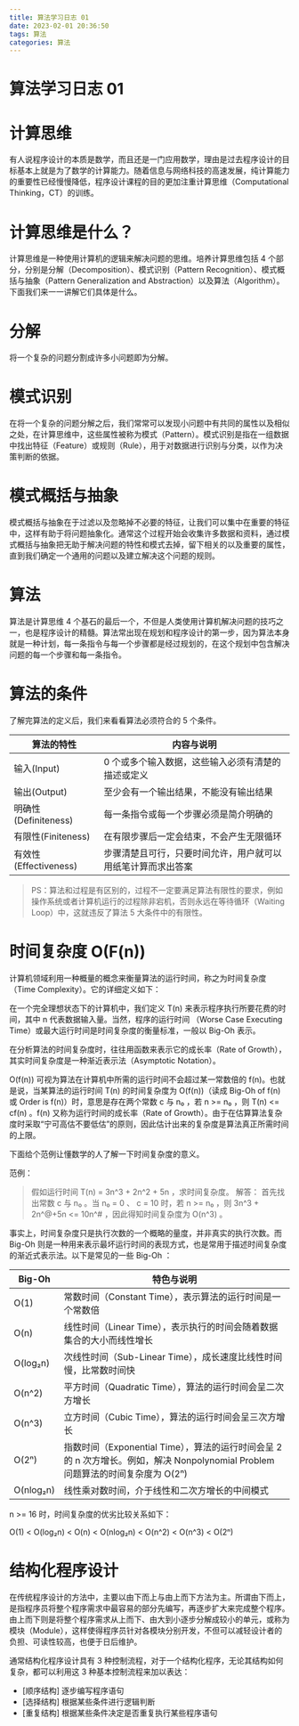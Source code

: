 ```yaml
---
title: 算法学习日志 01
date: 2023-02-01 20:36:50
tags: 算法
categories: 算法
---
```


# 算法学习日志 01

# 计算思维

有人说程序设计的本质是数学，而且还是一门应用数学，理由是过去程序设计的目标基本上就是为了数学的计算能力。随着信息与网络科技的高速发展，纯计算能力的重要性已经慢慢降低，程序设计课程的目的更加注重计算思维（Computational Thinking，CT）的训练。

# 计算思维是什么？

计算思维是一种使用计算机的逻辑来解决问题的思维。培养计算思维包括 4 个部分，分别是分解（Decomposition）、模式识别（Pattern Recognition）、模式概括与抽象（Pattern Generalization and Abstraction）以及算法（Algorithm）。下面我们来一一讲解它们具体是什么。

# 分解

将一个复杂的问题分割成许多小问题即为分解。

# 模式识别

在将一个复杂的问题分解之后，我们常常可以发现小问题中有共同的属性以及相似之处，在计算思维中，这些属性被称为模式（Pattern）。模式识别是指在一组数据中找出特征（Feature）或规则（Rule），用于对数据进行识别与分类，以作为决策判断的依据。

# 模式概括与抽象

模式概括与抽象在于过滤以及忽略掉不必要的特征，让我们可以集中在重要的特征中，这样有助于将问题抽象化。通常这个过程开始会收集许多数据和资料，通过模式概括与抽象把无助于解决问题的特性和模式去掉，留下相关的以及重要的属性，直到我们确定一个通用的问题以及建立解决这个问题的规则。

# 算法

算法是计算思维 4 个基石的最后一个，不但是人类使用计算机解决问题的技巧之一，也是程序设计的精髓。算法常出现在规划和程序设计的第一步，因为算法本身就是一种计划，每一条指令与每一个步骤都是经过规划的，在这个规划中包含解决问题的每一个步骤和每一条指令。

# 算法的条件

了解完算法的定义后，我们来看看算法必须符合的 5 个条件。

| 算法的特性 | 内容与说明 |
| - | - |
|输入(Input)|0 个或多个输入数据，这些输入必须有清楚的描述或定义|
|输出(Output)|至少会有一个输出结果，不能没有输出结果|
|明确性(Definiteness)|每一条指令或每一个步骤必须是简介明确的|
|有限性(Finiteness)|在有限步骤后一定会结束，不会产生无限循环|
|有效性(Effectiveness)|步骤清楚且可行，只要时间允许，用户就可以用纸笔计算而求出答案|

> PS：算法和过程是有区别的，过程不一定要满足算法有限性的要求，例如操作系统或者计算机运行的过程除非宕机，否则永远在等待循环（Waiting Loop）中，这就违反了算法 5 大条件中的有限性。

# 时间复杂度 O(F(n))

计算机领域利用一种概量的概念来衡量算法的运行时间，称之为时间复杂度（Time Complexity）。它的详细定义如下：

在一个完全理想状态下的计算机中，我们定义 T(n) 来表示程序执行所要花费的时间，其中 n 代表数据输入量。当然，程序的运行时间 （Worse Case Executing Time）或最大运行时间是时间复杂度的衡量标准，一般以 Big-Oh 表示。

在分析算法的时间复杂度时，往往用函数来表示它的成长率（Rate of Growth），其实时间复杂度是一种渐近表示法（Asymptotic Notation）。

O(f(n)) 可视为算法在计算机中所需的运行时间不会超过某一常数倍的 f(n)。也就是说，当某算法的运行时间 T(n) 的时间复杂度为 O(f(n))（读成 Big-Oh of f(n) 或 Order is f(n)）时，意思是存在两个常数 c 与 n₀ ，若 n >= n₀ ，则 T(n) <= cf(n) 。f(n) 又称为运行时间的成长率（Rate of Growth）。由于在估算算法复杂度时采取“宁可高估不要低估”的原则，因此估计出来的复杂度是算法真正所需时间的上限。

下面给个范例让懂数学的人了解一下时间复杂度的意义。

范例：
> 假如运行时间 T(n) = 3n^3 + 2n^2 + 5n ，求时间复杂度。
解答：
> 首先找出常数 c 与 n₀ 。当 n₀ = 0 、 c = 10 时，若 n >= n₀ ，则 3n^3 + 2n^@+5n <= 10n^# ，因此得知时间复杂度为 O(n^3) 。

事实上，时间复杂度只是执行次数的一个概略的量度，并非真实的执行次数。而 Big-Oh 则是一种用来表示最坏运行时间的表现方式，也是常用于描述时间复杂度的渐近式表示法。以下是常见的一些 Big-Oh ：

| Big-Oh | 特色与说明 |
| - | - |
|O(1)|常数时间（Constant Time），表示算法的运行时间是一个常数倍|
|O(n)|线性时间（Linear Time），表示执行的时间会随着数据集合的大小而线性增长|
|O(log₂n)|次线性时间（Sub-Linear Time），成长速度比线性时间慢，比常数时间快|
|O(n^2)|平方时间（Quadratic Time），算法的运行时间会呈二次方增长|
|O(n^3)|立方时间（Cubic Time），算法的运行时间会呈三次方增长|
|O(2ⁿ)|指数时间（Exponential Time），算法的运行时间会呈 2 的 n 次方增长。例如，解决 Nonpolynomial Problem 问题算法的时间复杂度为 O(2ⁿ)|
|O(nlog₂n)|线性乘对数时间，介于线性和二次方增长的中间模式|

n >= 16 时，时间复杂度的优劣比较关系如下：

O(1) < O(log₂n) < O(n) < O(nlog₂n) < O(n^2) < O(n^3) < O(2ⁿ)

# 结构化程序设计

在传统程序设计的方法中，主要以由下而上与由上而下方法为主。所谓由下而上，是指程序员将整个程序需求中最容易的部分先编写，再逐步扩大来完成整个程序。由上而下则是将整个程序需求从上而下、由大到小逐步分解成较小的单元，或称为模块（Module），这样使得程序员针对各模块分别开发，不但可以减轻设计者的负担、可读性较高，也便于日后维护。

通常结构化程序设计具有 3 种控制流程，对于一个结构化程序，无论其结构如何复杂，都可以利用这 3 种基本控制流程来加以表达：

+ [顺序结构] 逐步编写程序语句
+ [选择结构] 根据某些条件进行逻辑判断
+ [重复结构] 根据某些条件决定是否重复执行某些程序语句
